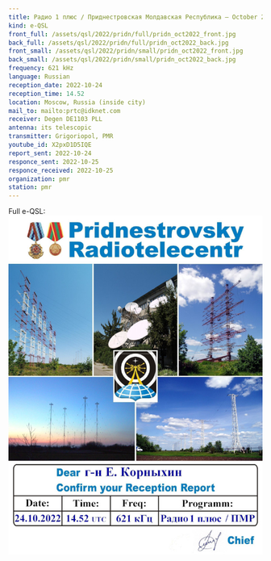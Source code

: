 ```yaml
---
title: Радио 1 плюс / Приднестровская Молдавская Республика — October 2022
kind: e-QSL
front_full: /assets/qsl/2022/pridn/full/pridn_oct2022_front.jpg
back_full: /assets/qsl/2022/pridn/full/pridn_oct2022_back.jpg
front_small: /assets/qsl/2022/pridn/small/pridn_oct2022_front.jpg
back_small: /assets/qsl/2022/pridn/small/pridn_oct2022_back.jpg
frequency: 621 kHz
language: Russian
reception_date: 2022-10-24
reception_time: 14.52
location: Moscow, Russia (inside city)
mail_to: mailto:prtc@idknet.com
receiver: Degen DE1103 PLL
antenna: its telescopic
transmitter: Grigoriopol, PMR
youtube_id: X2pxD1D5IQE
report_sent: 2022-10-24
responce_sent: 2022-10-25
responce_received: 2022-10-25
organization: pmr
station: pmr
---
```


Full e-QSL:
<a href="/assets/qsl/2022/pridn/full/pridn_oct2022_original.jpg">
<img src="/assets/qsl/2022/pridn/small/pridn_oct2022_original.jpg"/>
</a>
